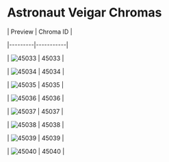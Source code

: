 # Astronaut Veigar Chromas


| Preview | Chroma ID |

|---------|-----------|

| ![45033](https://raw.communitydragon.org/latest/plugins/rcp-be-lol-game-data/global/default/v1/champion-chroma-images/45/45033.png) | 45033 |

| ![45034](https://raw.communitydragon.org/latest/plugins/rcp-be-lol-game-data/global/default/v1/champion-chroma-images/45/45034.png) | 45034 |

| ![45035](https://raw.communitydragon.org/latest/plugins/rcp-be-lol-game-data/global/default/v1/champion-chroma-images/45/45035.png) | 45035 |

| ![45036](https://raw.communitydragon.org/latest/plugins/rcp-be-lol-game-data/global/default/v1/champion-chroma-images/45/45036.png) | 45036 |

| ![45037](https://raw.communitydragon.org/latest/plugins/rcp-be-lol-game-data/global/default/v1/champion-chroma-images/45/45037.png) | 45037 |

| ![45038](https://raw.communitydragon.org/latest/plugins/rcp-be-lol-game-data/global/default/v1/champion-chroma-images/45/45038.png) | 45038 |

| ![45039](https://raw.communitydragon.org/latest/plugins/rcp-be-lol-game-data/global/default/v1/champion-chroma-images/45/45039.png) | 45039 |

| ![45040](https://raw.communitydragon.org/latest/plugins/rcp-be-lol-game-data/global/default/v1/champion-chroma-images/45/45040.png) | 45040 |